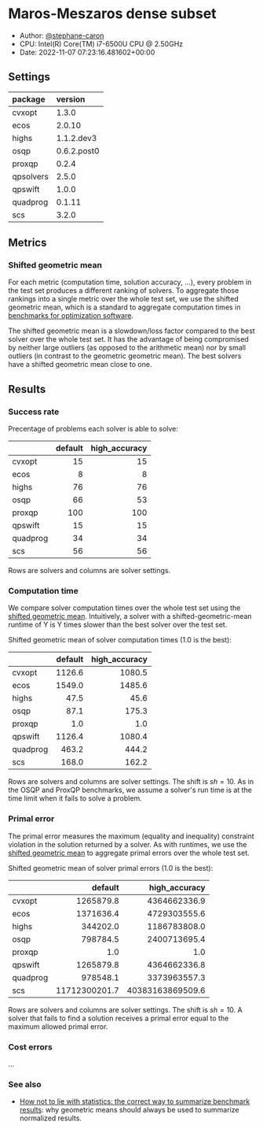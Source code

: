 # Maros-Meszaros dense subset

- Author: [@stephane-caron](https://github.com/stephane-caron/)
- CPU: Intel(R) Core(TM) i7-6500U CPU @ 2.50GHz
- Date: 2022-11-07 07:23:16.481602+00:00

## Settings

| package   | version     |
|:----------|:------------|
| cvxopt    | 1.3.0       |
| ecos      | 2.0.10      |
| highs     | 1.1.2.dev3  |
| osqp      | 0.6.2.post0 |
| proxqp    | 0.2.4       |
| qpsolvers | 2.5.0       |
| qpswift   | 1.0.0       |
| quadprog  | 0.1.11      |
| scs       | 3.2.0       |

## Metrics

### Shifted geometric mean

For each metric (computation time, solution accuracy, ...), every problem in
the test set produces a different ranking of solvers. To aggregate those
rankings into a single metric over the whole test set, we use the shifted
geometric mean, which is a standard to aggregate computation times in
[benchmarks for optimization software](http://plato.asu.edu/bench.html).

The shifted geometric mean is a slowdown/loss factor compared to the best
solver over the whole test set. It has the advantage of being compromised by
neither large outliers (as opposed to the arithmetic mean) nor by small
outliers (in contrast to the geometric geometric mean). The best solvers have a
shifted geometric mean close to one.

## Results

### Success rate

Precentage of problems each solver is able to solve:

|          |   default |   high_accuracy |
|:---------|----------:|----------------:|
| cvxopt   |        15 |              15 |
| ecos     |         8 |               8 |
| highs    |        76 |              76 |
| osqp     |        66 |              53 |
| proxqp   |       100 |             100 |
| qpswift  |        15 |              15 |
| quadprog |        34 |              34 |
| scs      |        56 |              56 |

Rows are solvers and columns are solver settings.

### Computation time

We compare solver computation times over the whole test set using the [shifted
geometric mean](#shifted-geometric-mean). Intuitively, a solver with a
shifted-geometric-mean runtime of Y is Y times slower than the best solver over
the test set.

Shifted geometric mean of solver computation times (1.0 is the best):

|          |   default |   high_accuracy |
|:---------|----------:|----------------:|
| cvxopt   |    1126.6 |          1080.5 |
| ecos     |    1549.0 |          1485.6 |
| highs    |      47.5 |            45.6 |
| osqp     |      87.1 |           175.3 |
| proxqp   |       1.0 |             1.0 |
| qpswift  |    1126.4 |          1080.4 |
| quadprog |     463.2 |           444.2 |
| scs      |     168.0 |           162.2 |

Rows are solvers and columns are solver settings. The shift is $sh = 10$. As in
the OSQP and ProxQP benchmarks, we assume a solver's run time is at the time
limit when it fails to solve a problem.

### Primal error

The primal error measures the maximum (equality and inequality) constraint
violation in the solution returned by a solver. As with runtimes, we use the
[shifted geometric mean](#shifted-geometric-mean) to aggregate primal errors
over the whole test set.

Shifted geometric mean of solver primal errors (1.0 is the best):

|          |       default |    high_accuracy |
|:---------|--------------:|-----------------:|
| cvxopt   |     1265879.8 |     4364662336.9 |
| ecos     |     1371636.4 |     4729303555.6 |
| highs    |      344202.0 |     1186783808.0 |
| osqp     |      798784.5 |     2400713695.4 |
| proxqp   |           1.0 |              1.0 |
| qpswift  |     1265879.8 |     4364662336.8 |
| quadprog |      978548.1 |     3373963557.3 |
| scs      | 11712300201.7 | 40383163869509.6 |

Rows are solvers and columns are solver settings. The shift is $sh = 10$. A
solver that fails to find a solution receives a primal error equal to the
maximum allowed primal error.

### Cost errors

...

### See also

- [How not to lie with statistics: the correct way to summarize benchmark
  results](https://www.cse.unsw.edu.au/~cs9242/18/papers/Fleming_Wallace_86.pdf):
  why geometric means should always be used to summarize normalized results.
